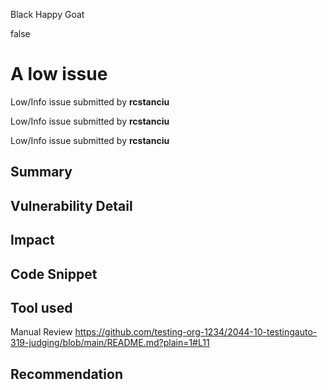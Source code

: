 Black Happy Goat

false

# A low issue

Low/Info issue submitted by **rcstanciu**

Low/Info issue submitted by **rcstanciu**

Low/Info issue submitted by **rcstanciu**

## Summary

## Vulnerability Detail

## Impact

## Code Snippet

## Tool used

Manual Review
https://github.com/testing-org-1234/2044-10-testingauto-319-judging/blob/main/README.md?plain=1#L11
## Recommendation
